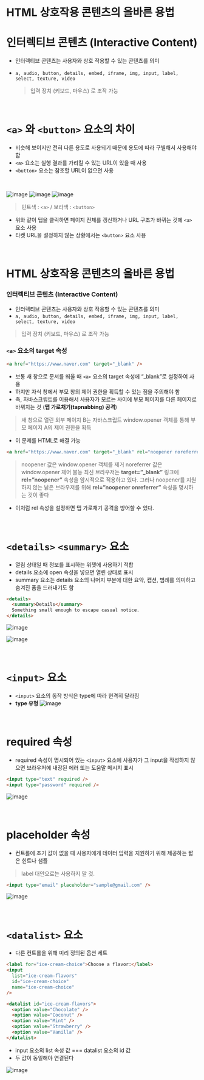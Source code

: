 # HTML 상호작용 콘텐츠의 올바른 용법

# 인터렉티브 콘텐츠 (Interactive Content)
  - 인터렉티브 콘텐츠는 사용자와 상호 작용할 수 있는 콘텐츠를 의미
- `a, audio, button, details, embed, iframe, img, input, label, select, texture, video`
    
    > 입력 장치 (키보드, 마우스) 로 조작 가능
    >

<br/>

# `<a>` 와 `<button>` 요소의 차이
  - 비슷해 보이지만 전혀 다른 용도로 사용되기 때문에 용도에 따라 구별해서 사용해야 함
  - `<a>` 요소는 실행 결과를 가리킬 수 있는 URL이 있을 때 사용
  - `<button>` 요소는 참조할 URL이 없으면 사용

<br/>

![image](https://github.com/user-attachments/assets/7a5c3019-a537-4fcb-8a35-3976a1d9a12a)
![image](https://github.com/user-attachments/assets/b833dfdf-868a-412a-986b-868ba5d6bef9)
![image](https://github.com/user-attachments/assets/7ee5fad1-2171-4171-8b21-7f5e80aa4b1c)

  > 민트색 : `<a>` / 보라색 : `<button>`
  - 위와 같이 탭을 클릭하면 페이지 전체를 갱신하거나 URL 구조가 바뀌는 것에 `<a>` 요소 사용
  - 타켓 URL을 설정하지 않는 상황에서는 `<button>` 요소 사용

<br/>

# HTML 상호작용 콘텐츠의 올바른 용법

### 인터렉티브 콘텐츠 (Interactive Content)
  - 인터렉티브 콘텐츠는 사용자와 상호 작용할 수 있는 콘텐츠를 의미
  - `a, audio, button, details, embed, iframe, img, input, label, select, texture, video`
  > 입력 장치 (키보드, 마우스) 로 조작 가능
### `<a>` 요소의 target 속성
  ```html
  <a href="https://www.naver.com" target="_blank" />
  ```
  - 보통 새 창으로 문서를 띄울 때 `<a>` 요소의 target 속성에 “\_blank”로 설정하여 사용
  - 하지만 자식 창에서 부모 창의 제어 권한을 획득할 수 있는 점을 주의해야 함
  - 즉, 자바스크립트를 이용해서 사용자가 모르는 사이에 부모 페이지를 다른 페이지로 바꿔치는 것 (**탭 가로채기(tapnabbing) 공격**)

   > 새 창으로 열린 외부 페이지 B는 자바스크립트 window.opener 객체를 통해 부모 페이지 A의 제어 권한을 획득
  - 이 문제를 HTML로 해결 가능
  ```html
  <a href="https://www.naver.com" target="_blank" rel="noopener noreferrer" />
  ```
  > noopener 값은 window.opener 객체를 제거 noreferrer 값은 window.opener 제어 불능
  > 최신 브라우저는 **target=”\_blank”** 링크에 **rel=”noopener”** 속성을 암시적으로 적용하고 있다. 그러나 noopener를 지원하지 않는 낡은 브라우저를 위해 **rel=”noopener onreferrer”** 속성을 명시하는 것이 좋다
  - 이처럼 rel 속성을 설정하면 탭 가로채기 공격을 방어할 수 있다.

<br/>

# `<details>` `<summary>` 요소
  - 열림 상태일 때 정보를 표시하는 위젯에 사용하기 적합
  - details 요소에 open 속성을 넣으면 열린 상태로 표시
  - summary 요소는 details 요소의 나머지 부분에 대한 요약, 캡션, 범례를 의미하고 숨겨진 폼을 드러내기도 함
  ```html
  <details>
    <summary>Details</summary>
    Something small enough to escape casual notice.
  </details>
  ```
 ![image](https://github.com/user-attachments/assets/1f8f4753-b918-4d24-971c-d7b397a941cd)
 
![image](https://github.com/user-attachments/assets/15a8d04d-4f54-4e97-88cb-8169e86305e6)

<br/>

# `<input>` 요소
  - `<input>` 요소의 동작 방식은 type에 따라 현격히 달라짐
  - **type 유형**
  ![image](https://github.com/user-attachments/assets/7ae50ace-b32d-4d87-9c21-1b21ab695192)

<br/>
                                
# required 속성
  - required 속성이 명시되어 있는 `<input>` 요소에 사용자가 그 input을 작성하지 않으면 브라우저에 내장된 에러 또는 도움말 메시지 표시
  ```html
  <input type="text" required />
  <input type="password" required />
  ```
 ![image](https://github.com/user-attachments/assets/4ce17543-9667-4843-9ccf-10299fab3f97)

<br/>

# placeholder 속성
  - 컨트롤에 초기 값이 없을 때 사용자에게 데이터 입력을 지원하기 위해 제공하는 짧은 힌트나 샘플
  > label 대안으로는 사용하지 말 것.
  ```html
  <input type="email" placeholder="sample@gmail.com" />
  ```
 ![image](https://github.com/user-attachments/assets/ecf3753f-a23f-4ae9-be59-05812b9b839d)

<br/>

# `<datalist>` 요소
  - 다른 컨트롤을 위해 미리 정의된 옵션 세트
  ```html
  <label for="ice-cream-choice">Choose a flavor:</label>
  <input
    list="ice-cream-flavors"
    id="ice-cream-choice"
    name="ice-cream-choice"
  />

  <datalist id="ice-cream-flavors">
    <option value="Chocolate" />
    <option value="Coconut" />
    <option value="Mint" />
    <option value="Strawberry" />
    <option value="Vanilla" />
  </datalist>
  ```
  - input 요소의 list 속성 값 === datalist 요소의 id 값
  - 두 값이 동일해야 연결된다
    
  ![image](https://github.com/user-attachments/assets/3212df9d-59ba-44e6-b75a-bcab49f1b3e6)

